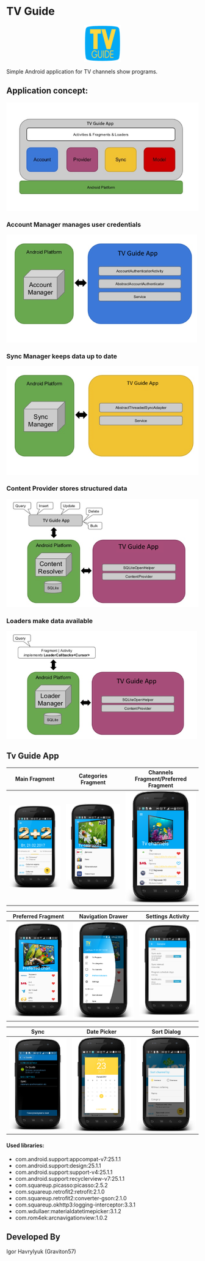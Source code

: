 # TV Guide

<p align="center">
  <img src="screenshot/logo.png" >
</p>

Simple Android application for TV channels show programs.

## Application concept:

![alt text](screenshot/conclusion.png "Application concept")
### Account Manager manages user credentials
![alt text](screenshot/account_manager.png "Account Manager")
### Sync Manager keeps data up to date
![alt text](screenshot/sync_manager.png "Sync Manager")
### Content Provider stores structured data
![alt text](screenshot/content_provider.png "Content Provider")
### Loaders make data available
![alt text](screenshot/loaders.png "Loaders")

## Tv Guide App

Main Fragment|Categories Fragment | Channels Fragment/Preferred Fragment
-------------|----------------- | -------------
![alt text](screenshot/main.png "Main Fragment")  | ![alt text](screenshot/categories.png "Categories Fragment") | ![alt text](screenshot/channels.png "Channels Fragment/Preferred Fragment")

Preferred Fragment|Navigation Drawer|Settings Activity
-------------|-----------------|-------------
![alt text](screenshot/preferred.png "Preferred Fragment")  | ![alt text](screenshot/nav_drawer.png "Navigation Drawer") | ![alt text](screenshot/settings.png "Settings Activity")

Sync|Date Picker|Sort Dialog
-------------|-----------------|-----------------
![alt text](screenshot/sync.png "Sync ")  | ![alt text](screenshot/date_picker.png "Date Dialog")| ![alt text](screenshot/sort.png "Sort Dialog")



#### Used libraries:

* com.android.support:appcompat-v7:25.1.1
* com.android.support:design:25.1.1
* com.android.support:support-v4:25.1.1
* com.android.support:recyclerview-v7:25.1.1
* com.squareup.picasso:picasso:2.5.2
* com.squareup.retrofit2:retrofit:2.1.0
* com.squareup.retrofit2:converter-gson:2.1.0
* com.squareup.okhttp3:logging-interceptor:3.3.1
* com.wdullaer:materialdatetimepicker:3.1.2
* com.rom4ek:arcnavigationview:1.0.2

Developed By
-------
Igor Havrylyuk (Graviton57)


[1]: https://github.com/graviton57/TvGuide.git
